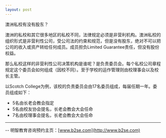 ```yaml
---
layout: post
---
```

澳洲私校有没有股东？

澳洲的私校和其它很多地区的私校不同，法律规定必须是非营利机构。澳洲私校的组织形式是非营利性公司，受公司法的约束和规范，但是没有股东，绝对不可以把公司的收入或资产转给任何成员。成员担负Limited Guarantee责任，但没有股份权益。

那么私校这样的非营利性公司决策机构是谁呢？是负责委员会。每个私校公司章程规定这个委员会如何组成（因校不同）。至于学校的运作管理则由校理事会以及校长主管。

以Scotch College为例，该校的负责委员会由17名委员组成，每届任期一年。委员组成如下：

- 5名由长老会教会指定
- 5名由校友协会提名，长老会教会大会任命
- 7名由校理事会提名，长老会教会大会任命


------------------

-- 明智教育咨询预约主页：[www.b2se.com](http://www.b2se.com)